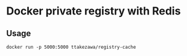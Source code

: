 # Docker private registry with Redis

## Usage

    docker run -p 5000:5000 ttakezawa/registry-cache
